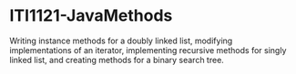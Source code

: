 # ITI1121-JavaMethods
Writing instance methods for a doubly linked list, modifying implementations of an iterator, implementing recursive methods for singly linked list, and creating methods for a binary search tree.
